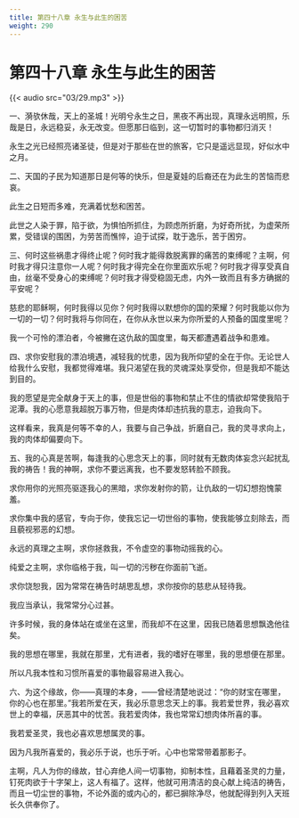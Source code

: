 ```yaml
---
title: 第四十八章 永生与此生的困苦
weight: 290
---
```


# 第四十八章 永生与此生的困苦

{{< audio src="03/29.mp3" >}}

一、漪欤休哉，天上的圣城！光明兮永生之日，黑夜不再出现，真理永远明照，乐哉是日，永远稳妥，永无改变。但愿那日临到，这一切暂时的事物都归消灭！

永生之光已经照亮诸圣徒，但是对于那些在世的旅客，它只是遥远显现，好似水中之月。

二、天国的子民为知道那日是何等的快乐，但是夏娃的后裔还在为此生的苦恼而悲哀。

此生之日短而多难，充满着忧愁和困苦。

此世之人染于罪，陷于欲，为惧怕所抓住，为顾虑所折磨，为好奇所扰，为虚荣所累，受错误的围困，为劳苦而憔悴，迫于试探，耽于逸乐，苦于困穷。

三、何时这些祸患才得终止呢？何时我才能得救脱离罪的痛苦的束缚呢？主啊，何时我才得只注意你一人呢？何时我才得完全在你里面欢乐呢？何时我才得享受真自由，丝毫不受身心的束缚呢？何时我才得受稳固无虑，内外一致而且有多方确据的平安呢？

慈悲的耶稣啊，何时我得以见你？何时我得以默想你的国的荣耀？何时我能以你为一切的一切？何时我将与你同在，在你从永世以来为你所爱的人预备的国度里呢？

我一个可怜的漂泊者，今被撇在这仇敌的国度里，每天都遭遇着战争和患难。

四、求你安慰我的漂泊境遇，减轻我的忧患，因为我所仰望的全在于你。无论世人给我什么安慰，我都觉得难堪。我只渴望在我的灵魂深处享受你，但是我却不能达到目的。

我的愿望是完全献身于天上的事，但是世俗的事物和禁止不住的情欲却常使我陷于泥潭。我的心愿意我超脱万事万物，但是肉体却违抗我的意志，迫我向下。

这样看来，我真是何等不幸的人，我要与自己争战，折磨自己，我的灵寻求向上，我的肉体却偏要向下。

五、我的心真是苦啊，每逢我的心思念天上的事，同时就有无数肉体妄念兴起扰乱我的祷告！我的神啊，求你不要远离我，也不要发怒转脸不顾我。

求你用你的光照亮驱逐我心的黑暗，求你发射你的箭，让仇敌的一切幻想抱愧蒙羞。

求你集中我的感官，专向于你，使我忘记一切世俗的事物，使我能够立刻除去，而且藐视邪恶的幻想。

永远的真理之主啊，求你拯救我，不令虚空的事物动摇我的心。

纯爱之主啊，求你临格于我，叫一切的污秽在你面前飞逝。

求你饶恕我，因为常常在祷告时胡思乱想，求你按你的慈悲从轻待我。

我应当承认，我常常分心过甚。

许多时候，我的身体站在或坐在这里，而我却不在这里，因我已随着思想飘逸他往矣。

我的思想在哪里，我就在那里，尤有进者，我的嗜好在哪里，我的思想便在那里。

所以凡我本性和习惯所喜爱的事物最容易进入我心。

六、为这个缘故，你——真理的本身，——曾经清楚地说过：“你的财宝在哪里，你的心也在那里。”我若所爱在天，我必乐意思念天上的事。我若爱世界，我必喜欢世上的幸福，厌恶其中的忧苦。我若爱肉体，我也常常幻想肉体所喜的事。

我若爱圣灵，我也必喜欢思想属灵的事。

因为凡我所喜爱的，我必乐于说，也乐于听。心中也常常带着那影子。

主啊，凡人为你的缘故，甘心弃绝人间一切事物，抑制本性，且藉着圣灵的力量，钉死肉欲于十字架上，这人有福了。这样，他就可用清洁的良心献上纯洁的祷告，而且一切尘世的事物，不论外面的或内心的，都已摒除净尽，他就配得到列入天班长久供奉你了。
